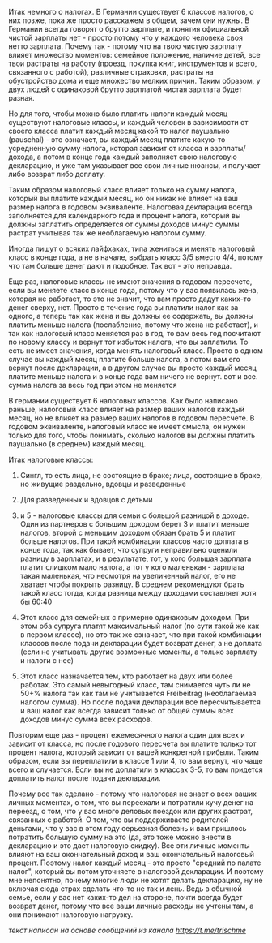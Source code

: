 Итак немного о налогах. В Германии существует 6 классов налогов, о них позже, пока же просто расскажем в общем, зачем они нужны. 
В Германии всегда говорят о брутто зарплате, и понятия официальной чистой зарплаты нет - просто потому что у каждого человека своя нетто зарплата. Почему так - потому что на твою чистую зарплату влияет множество моментов: семейное положение, наличие детей, все твои растраты на работу (проезд, покупка книг, инструментов и всего, связанного с работой), различные страховки, растраты на обустройство дома и еще множество мелких причин. Таким образом, у двух людей с одинаковой брутто зарплатой чистая зарплата будет разная. 

Но для того, чтобы можно было платить налоги каждый месяц существуют налоговые классы, и каждый человек в зависимости от своего класса платит каждый месяц какой то налог паушально (pauschal) - это означает, вы каждый месяц платите какую-то усредненную сумму налога, которая зависит от класса и зарплаты/дохода, а потом в конце года каждый заполняет свою налоговую декларацию, и уже там указывает все свои личные нюансы, и получает либо возврат либо доплату.

Таким образом налоговый класс влияет только на сумму налога, который вы платите каждый месяц, но он никак не влияет на ваш размер налога в годовом эквиваленте. Налоговая декларация всегда заполняется для календарного года и процент налога, который вы должны заплатить определяется  от суммы доходов минус суммы растрат учитывая так же необлагаемую налогом сумму.

Иногда пишут о всяких лайфхаках, типа жениться и менять налоговый класс в конце года, а не в начале, выбрать класс 3/5 вместо 4/4, потому что там больше денег дают и подобное. Так вот - это неправда.

Еще раз, налоговые классы не имеют значения в годовом пересчете, если вы меняете класс в конце года, потому что у вас  появилась жена, которая не работает, то это не значит, что вам просто дадут каких-то денег сверху, нет. Просто в течение года вы платили налог как за одного, а теперь так как жена и вы должны ее содержать, вы должны платить меньше налога (послабление, потому что жена не работает), и так как налоговый класс меняется раз в год, то вам весь год посчитают по новому классу и вернут тот избыток налога, что вы заплатили. То есть не имеет значения, когда менять налоговый класс. Просто в одном случае вы каждый месяц платите больше налога, а потом вам его вернут после декларации, а в другом случае вы просто каждый месяц платите меньше налога и в конце года вам ничего не вернут. вот и все. сумма налога за весь год при этом не меняется

В германии существует 6 налоговых классов. Как было написано раньше, налоговый класс влияет на размер ваших налогов каждый месяц, но не влияет на размер ваших налогов в годовом пересчете. В годовом эквиваленте, налоговый класс не имеет смысла, он нужен только для того, чтобы понимать, сколько налогов вы должны платить паушально (в среднем) каждый месяц.

Итак налоговые классы:

1. Сингл, то есть лица, не состоящие в браке; лица, состоящие в браке, но живущие раздельно, вдовцы и разведенные

2. Для разведенных и вдовцов с детьми

3. и 5 - налоговые классы для семьи с большой разницой в доходе. Один из партнеров с большим доходом берет 3 и платит меньше налогов, второй с меньшим доходом обязан брать 5 и платит больше налогов. При такой комбинации классов часто доплата в конце года, так как бывает, что супруги неправильно оценили разницу в зарплатах, и в результате, тот, у кого большая зарплата платит слишком мало налога, а тот у кого маленькая - зарплата такая маленькая, что несмотря на увеличенный налог, его не хватает чтобы покрыть разницу. В среднем рекомендуют брать такой класс тогда, когда разница между доходами составляет хотя бы 60:40

4. Этот класс для семейных с примерно одинаковым доходом. При этом оба супруга платят максимальный налог (по сути такой же как в первом классе), но это так же означает, что при такой комбинации классов после подачи декларации будет возврат денег, а не доплата (если не учитывать другие возможные моменты, а только зарплату и налоги с нее)

6. Этот класс назначается тем, кто работает на двух или более работах. Это самый невыгодный класс, там снимается чуть ли не 50+% налога так как там не учитывается Freibeitrag (необлагаемая налогом сумма). Но после подачи декларации все пересчитывается и ваш налог как всегда зависит только от общей суммы всех доходов минус сумма всех расходов. 

Повторим еще раз - процент ежемесячного налога один для всех и зависит от класса, но после годового пересчета вы платите только тот процент налога, который зависит от вашей конкретной прибыли. Таким образом, если вы переплатили в классе 1 или 4, то вам вернут, что чаще всего и случается. Если вы не доплатили в классах 3-5, то вам придется доплатить налог после подачи декларации. 

Почему все так сделано - потому что налоговая не знает о всех ваших личных моментах, о том, что вы переехали и потратили кучу денег на переезд, о том, что у вас много деловых поездок или других растрат, связанных с работой. О том, что вы поддерживаете родителей деньгами, что у вас в этом году серьезная болезнь и вам пришлось потратить большую сумму на это (да, это тоже можно внести в декларацию и это дает налоговую скидку). Все эти личные моменты влияют на ваш окончательный доход и ваш окончательный налоговый процент. Поэтому налог каждый месяц - это просто "средний по палате налог", который вы потом уточняете в налоговой декларации. И поэтому мне непонятно, почему многие люди не хотят делать декларацию, ну не включая сюда страх сделать что-то не так и лень. Ведь в обычной семье, если у вас нет каких-то дел на стороне, почти всегда будет возврат денег, потому что все ваши личные расходы не учтены там, а они понижают налоговую нагрузку.

_текст написан на основе сообщений из канала https://t.me/trischme_